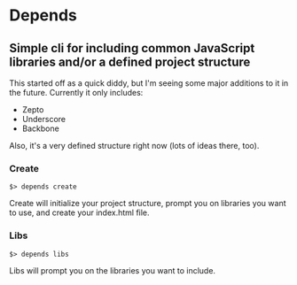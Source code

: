 # Depends
## Simple cli for including common JavaScript libraries and/or a defined project structure

This started off as a quick diddy, but I'm seeing some major additions to it in the future. Currently it only includes:
- Zepto
- Underscore
- Backbone

Also, it's a very defined structure right now (lots of ideas there, too).

### Create

```
$> depends create
```

Create will initialize your project structure, prompt you on libraries you want to use, and create your index.html file.

### Libs

```
$> depends libs
```

Libs will prompt you on the libraries you want to include.